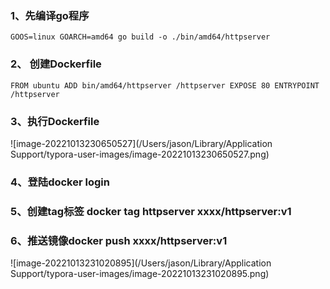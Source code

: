 ### 1、先编译go程序

`GOOS=linux GOARCH=amd64 go build -o ./bin/amd64/httpserver`

### 2、 创建Dockerfile

 `FROM ubuntu
ADD bin/amd64/httpserver /httpserver
EXPOSE 80
ENTRYPOINT /httpserver`

### 3、执行Dockerfile

![image-20221013230650527](/Users/jason/Library/Application Support/typora-user-images/image-20221013230650527.png)

### 4、登陆docker login

### 5、创建tag标签 docker tag httpserver xxxx/httpserver:v1

### 6、推送镜像docker push xxxx/httpserver:v1



![image-20221013231020895](/Users/jason/Library/Application Support/typora-user-images/image-20221013231020895.png)